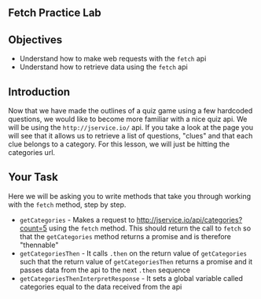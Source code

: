 Fetch Practice Lab
---

## Objectives
+ Understand how to make web requests with the `fetch` api
+ Understand how to retrieve data using the `fetch` api

## Introduction

Now that we have made the outlines of a quiz game using a few hardcoded questions, we would like to become more familiar with a nice quiz api.  We will be using the `http://jservice.io/` api.  If you take a look at the page you will see that it allows us to retrieve a list of questions, "clues" and that each clue belongs to a category.  For this lesson, we will just be hitting the categories url.

## Your Task
Here we will be asking you to write methods that take you through working with the `fetch` method, step by step.

+ `getCategories` - Makes a request to http://jservice.io/api/categories?count=5 using the `fetch` method.  This should return the call to `fetch` so that the `getCategories` method returns a promise and is therefore "thennable"
+ `getCategoriesThen` - It calls `.then` on the return value of `getCategories` such that the return value of `getCategoriesThen` returns a promise and it passes data from the api to the next `.then` sequence
+ `getCategoriesThenInterpretResponse` - It sets a global variable called categories equal to the data received from the api

